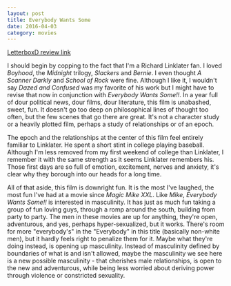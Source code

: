 ```yaml
---
layout: post
title: Everybody Wants Some 
date: 2016-04-03
category: movies
---
```

 
[LetterboxD review link](http://letterboxd.com/samarthbhaskar/film/everybody-wants-some/)

 I should begin by copping to the fact that I'm a Richard Linklater fan. I loved <em>Boyhood</em>, the <em>Midnight</em> trilogy, <em>Slackers</em> and <em>Bernie</em>. I even thought <em>A Scanner Darkly</em> and <em>School of Rock</em> were fine. Although I like it, I wouldn't say <em>Dazed and Confused</em> was my favorite of his work but I might have to revise that now in conjunction with <em>Everybody Wants Some!!</em>. In a year full of dour political news, dour films, dour literature, this film is unabashed, sweet, fun. It doesn't go too deep on philosophical lines of thought too often, but the few scenes that go there are great. It's not a character study or a heavily plotted film, perhaps a study of relationships or of an epoch.

The epoch and the relationships at the center of this film feel entirely familiar to Linklater. He spent a short stint in college playing baseball. Although I'm less removed from my first weekend of college than Linklater, I remember it with the same strength as it seems Linklater remembers his. Those first days are so full of emotion, excitement, nerves and anxiety, it's clear why they borough into our heads for a long time.

All of that aside, this film is downright fun. It is the most I've laughed, the most fun I've had at a movie since <em>Magic Mike XXL</em>. Like <em>Mike</em>, <em>Everybody Wants Some!!</em> is interested in masculinity. It has just as much fun taking a group of fun loving guys, through a romp around the south, building from party to party. The men in these movies are up for anything, they're open, adventurous, and yes, perhaps hyper-sexualized, but it works. There's room for more "everybody's" in the "Everybody" in this title (basically non-white men), but it hardly feels right to penalize them for it. Maybe what they're doing instead, is opening up masculinity. Instead of masculinity defined by boundaries of what is and isn't allowed, maybe the masculinity we see here is a new possible masculinity - that cherishes male relationships, is open to the new and adventurous, while being less worried about deriving power through violence or constricted sexuality.
